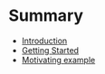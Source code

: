 # Summary

- [Introduction](./introduction.md)
- [Getting Started](./getting-started.md)
- [Motivating example](./motivating-example.md)
